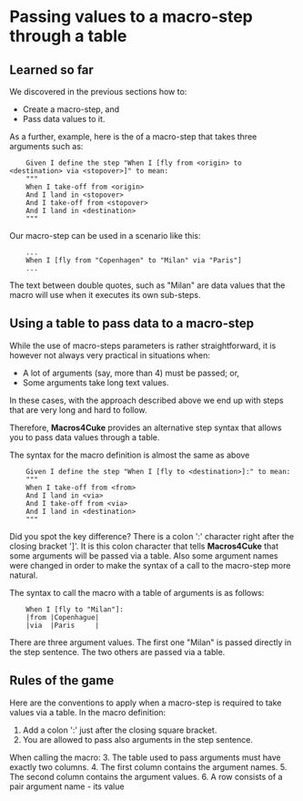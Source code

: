 # Passing values to a macro-step through a table #

## Learned so far ##

We discovered in the previous sections how to:
- Create a macro-step, and
- Pass data values to it.

As a further, example, here is the of a macro-step that takes three arguments such as:
```cucumber
    Given I define the step "When I [fly from <origin> to <destination> via <stopover>]" to mean:
    """
    When I take-off from <origin>  
    And I land in <stopover>
    And I take-off from <stopover>
    And I land in <destination>
    """
```

Our macro-step can be used in a scenario like this:

```cucumber
    ...
    When I [fly from "Copenhagen" to "Milan" via "Paris"]
    ...
```

The text between double quotes, such as "Milan" are data values that the macro
will use when it executes its own sub-steps.

## Using a table to pass data to a macro-step ##

While the use of macro-steps parameters is rather straightforward, it is however not always
very practical in situations when:
- A lot of arguments (say, more than 4) must be passed; or,
- Some arguments take long text values.

In these cases, with the approach described above we end up with steps that are 
very long and hard to follow.

Therefore, __Macros4Cuke__ provides an alternative step syntax that allows you to pass
data values through a table.

The syntax for the macro definition is almost the same as above

```cucumber
    Given I define the step "When I [fly to <destination>]:" to mean:
    """
    When I take-off from <from>  
    And I land in <via>
    And I take-off from <via>
    And I land in <destination>
    """
```

Did you spot the key difference? There is a colon ':' character right after the closing bracket ']'.
It is this colon character that tells __Macros4Cuke__ that some arguments will be passed via a table.
Also some argument names were changed in order to make the syntax of a call to the macro-step more natural.

The syntax to call the macro with a table of arguments is as follows:
```cucumber
    When I [fly to "Milan"]:
    |from |Copenhague|
    |via  |Paris     |
```

There are three argument values. The first one "Milan" is passed directly in the step sentence.
The two others are passed via a table.

## Rules of the game ##
Here are the conventions to apply when a macro-step is required to take values via a table.
In the macro definition:
1. Add a colon ':' just after the closing square bracket.
2. You are allowed to pass also arguments in the step sentence.

When calling the macro:
3. The table used to pass arguments must have exactly two columns.
4. The first column contains the argument names.
5. The second column contains the argument values.
6. A row consists of a pair argument name - its value

 







